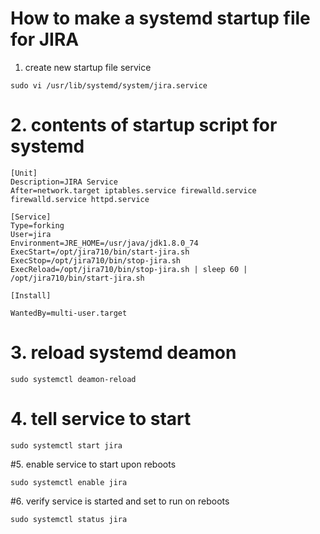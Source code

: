 # How to make a systemd startup file for JIRA

1. create new startup file service 

```
sudo vi /usr/lib/systemd/system/jira.service
```

# 2. contents of startup script for systemd
``` 
[Unit]
Description=JIRA Service
After=network.target iptables.service firewalld.service firewalld.service httpd.service

[Service]
Type=forking
User=jira
Environment=JRE_HOME=/usr/java/jdk1.8.0_74
ExecStart=/opt/jira710/bin/start-jira.sh
ExecStop=/opt/jira710/bin/stop-jira.sh
ExecReload=/opt/jira710/bin/stop-jira.sh | sleep 60 | /opt/jira710/bin/start-jira.sh

[Install]

WantedBy=multi-user.target
```

# 3. reload systemd deamon
```
sudo systemctl deamon-reload
```

# 4. tell service to start 
 ```
 sudo systemctl start jira
 ```
 
#5. enable service to start upon reboots
```
sudo systemctl enable jira
```

#6. verify service is started and set to run on reboots
```
sudo systemctl status jira
```

